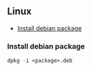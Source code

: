 ## Linux

 - [Install debian package](#install-debian-package)
 
### Install debian package

```
dpkg -i <package>.deb
```
